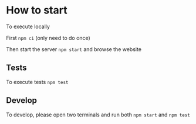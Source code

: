 # How to start

To execute locally

First `npm ci` (only need to do once)

Then start the server `npm start` and browse the website

## Tests

To execute tests `npm test`

## Develop

To develop, please open two terminals and run both `npm start` and `npm test`
